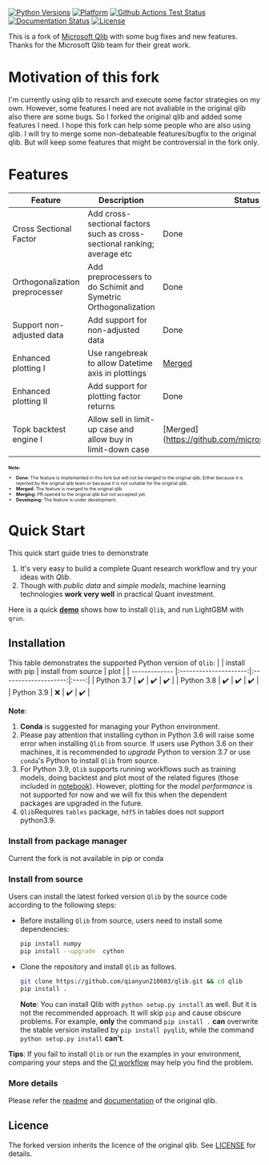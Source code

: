 [![Python Versions](https://img.shields.io/pypi/pyversions/pyqlib.svg?logo=python&logoColor=white)](https://pypi.org/project/pyqlib/#files)
[![Platform](https://img.shields.io/badge/platform-linux%20%7C%20windows-lightgrey)](https://pypi.org/project/pyqlib/#files)
[![Github Actions Test Status](https://github.com/qianyun210603/qlib/actions/workflows/Tests.yml/badge.svg)](https://github.com/qianyun210603/qlib/actions)
[![Documentation Status](https://readthedocs.org/projects/qlib/badge/?version=latest)](https://qlib.readthedocs.io/en/latest/?badge=latest)
[![License](https://img.shields.io/pypi/l/pyqlib)](LICENSE)


This is a fork of [Microsoft Qlib](http://github.com/microsoft/qlib) with some bug fixes and new features. Thanks for the Microsoft Qlib team for their great work.

# Motivation of this fork
I'm currently using qlib to resarch and execute some factor strategies on my own. However, some features I need are not avaliable in the original qlib also there are some bugs. So I forked the original qlib and added some features I need. I hope this fork can help some people who are also using qlib.
I will try to merge some non-debateable features/bugfix to the original qlib. But will keep some features that might be controversial in the fork only.

# Features
| Feature                        | Description                                                              | Status |
|--------------------------------|--------------------------------------------------------------------------| -- |
| Cross Sectional Factor         | Add cross-sectional factors such as cross-sectional ranking; average etc | Done |
| Orthogonalization preprocesser | Add preprocessers to do Schimit and Symetric Orthogonalization           | Done |
| Support non-adjusted data      | Add support for non-adjusted data                                        | Done |
| Enhanced plotting I            | Use rangebreak to allow Datetime axis in plottings                       | [Merged](https://github.com/microsoft/qlib/pull/1390) |
| Enhanced plotting II           | Add support for plotting factor returns                                  | Done |
| Topk backtest engine I         | Allow sell in limit-up case and allow buy in limit-down case             | [Merged](https://github.com/microsoft/qlib/pull/1407 |

<span style="font-size: xx-small; ">
<b>Note:</b>
<ul>
<li><b>Done:</b> The feature is implemented in this fork but will not be merged to the original qlib. Either because it is rejected by the original qlib team or because it is not suitable for the original qlib.</li>
<li><b>Merged:</b> The feature is merged to the original qlib.</li>
<li><b>Merging:</b> PR opened to the original qlib but not accepted yet.</li>
<li><b>Developing:</b> The feature is under development.</li>
</ul>
</span>


# Quick Start

This quick start guide tries to demonstrate
1. It's very easy to build a complete Quant research workflow and try your ideas with _Qlib_.
2. Though with *public data* and *simple models*, machine learning technologies **work very well** in practical Quant investment.

Here is a quick **[demo](https://terminalizer.com/view/3f24561a4470)** shows how to install ``Qlib``, and run LightGBM with ``qrun``.

## Installation

This table demonstrates the supported Python version of `Qlib`:
|               | install with pip           | install from source  | plot |
| ------------- |:---------------------:|:--------------------:|:----:|
| Python 3.7    | :heavy_check_mark:    | :heavy_check_mark:   | :heavy_check_mark: |
| Python 3.8    | :heavy_check_mark:    | :heavy_check_mark:   | :heavy_check_mark: |
| Python 3.9    | :x:                   | :heavy_check_mark:   | :heavy_check_mark: |

**Note**: 
1. **Conda** is suggested for managing your Python environment.
2. Please pay attention that installing cython in Python 3.6 will raise some error when installing ``Qlib`` from source. If users use Python 3.6 on their machines, it is recommended to *upgrade* Python to version 3.7 or use `conda`'s Python to install ``Qlib`` from source.
3. For Python 3.9, `Qlib` supports running workflows such as training models, doing backtest and plot most of the related figures (those included in [notebook](examples/workflow_by_code.ipynb)). However, plotting for the *model performance* is not supported for now and we will fix this when the dependent packages are upgraded in the future.
4. `Qlib`Requires `tables` package, `hdf5` in tables does not support python3.9. 

### Install from package manager
Current the fork is not available in pip or conda

### Install from source
Users can install the latest forked version ``Qlib`` by the source code according to the following steps:

* Before installing ``Qlib`` from source, users need to install some dependencies:

  ```bash
  pip install numpy
  pip install --upgrade  cython
  ```

* Clone the repository and install ``Qlib`` as follows.
    ```bash
    git clone https://github.com/qianyun210603/qlib.git && cd qlib
    pip install .
    ```
  **Note**:  You can install Qlib with `python setup.py install` as well. But it is not the recommended approach. It will skip `pip` and cause obscure problems. For example, **only** the command ``pip install .`` **can** overwrite the stable version installed by ``pip install pyqlib``, while the command ``python setup.py install`` **can't**.

**Tips**: If you fail to install `Qlib` or run the examples in your environment,  comparing your steps and the [CI workflow](.github/workflows/Tests.yml) may help you find the problem.

### More details
Please refer the [readme](http://github.com/microsoft/qlib) and [documentation](https://qlib.readthedocs.io/en/latest) of the original qlib.


## Licence
The forked version inherits the licence of the original qlib. See [LICENSE](LICENSE) for details.
